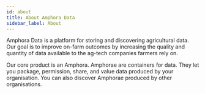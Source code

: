 ```yaml
---
id: about
title: About Amphora Data
sidebar_label: About
---
```


Amphora Data is a platform for storing and discovering agricultural data. Our goal is to improve on-farm outcomes by increasing the quality and quantity of data available to the ag-tech companies farmers rely on.

Our core product is an Amphora. Amphorae are containers for data. They let you package, permission, share, and value data produced by your organisation. You can also discover Amphorae produced by other organisations. 
